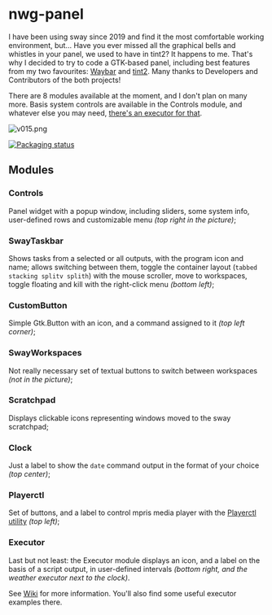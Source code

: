 # nwg-panel
I have been using sway since 2019 and find it the most comfortable working environment, but... 
Have you ever missed all the graphical bells and whistles in your panel, we used to have in tint2? It happens to me. 
That's why I decided to try to code a GTK-based panel, including best features from my two favourites: 
[Waybar](https://github.com/Alexays/Waybar) and [tint2](https://gitlab.com/o9000/tint2). Many thanks to Developers
and Contributors of the both projects!

There are 8 modules available at the moment, and I don't plan on many more. Basis system controls are available in the 
Controls module, and whatever else you may need, 
[there's an executor for that](https://github.com/nwg-piotr/nwg-panel/wiki/Some-useful-executors).

![v015.png](https://scrot.cloud/images/2021/02/26/v015.png)

[![Packaging status](https://repology.org/badge/vertical-allrepos/nwg-panel.svg)](https://repology.org/project/nwg-panel/versions)

## Modules

### Controls

Panel widget with a popup window, including sliders, some system info, user-defined rows 
and customizable menu *(top right in the picture)*;

### SwayTaskbar 

Shows tasks from a selected or all outputs, with the program icon and name; allows switching between them,
toggle the container layout (`tabbed stacking splitv splith`) with the mouse scroller, move to workspaces,
toggle floating and kill with the right-click menu *(bottom left)*;

### CustomButton 

Simple Gtk.Button with an icon, and a command assigned to it *(top left corner)*;

### SwayWorkspaces

Not really necessary set of textual buttons to switch between workspaces *(not in the picture)*;

### Scratchpad

Displays clickable icons representing windows moved to the sway scratchpad;

### Clock

Just a label to show the `date` command output in the format of your choice *(top center)*;

### Playerctl

Set of buttons, and a label to control mpris media player with the 
[Playerctl utility](https://github.com/altdesktop/playerctl) *(top left)*;

### Executor 

Last but not least: the Executor module displays an icon, and a label on the basis of a script 
output, in user-defined intervals *(bottom right, and the weather executor next to the clock)*.

See [Wiki](https://github.com/nwg-piotr/nwg-panel/wiki) for more information. You'll also find some useful
executor examples there.

